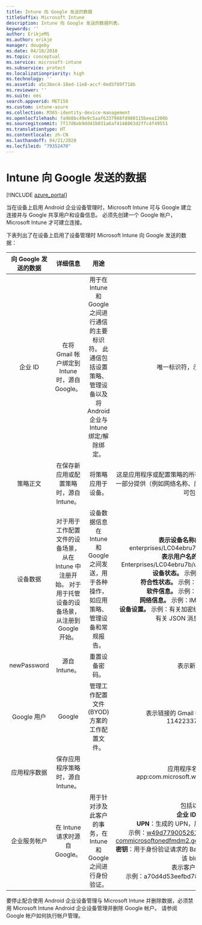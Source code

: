 ```yaml
---
title: Intune 向 Google 发送的数据
titleSuffix: Microsoft Intune
description: Intune 向 Google 发送的数据列表。
keywords: ''
author: ErikjeMS
ms.author: erikje
manager: dougeby
ms.date: 04/18/2018
ms.topic: conceptual
ms.service: microsoft-intune
ms.subservice: protect
ms.localizationpriority: high
ms.technology: ''
ms.assetid: a5c3bec4-18ed-11e8-accf-0ed5f89f718b
ms.reviewer: ''
ms.suite: ems
search.appverid: MET150
ms.custom: intune-azure
ms.collection: M365-identity-device-management
ms.openlocfilehash: fa9b8bc49e9c5aaf6337988fd980115beea1200b
ms.sourcegitcommit: 7f17d6eb9dd41b031a6af4148863d2ffc4f49551
ms.translationtype: HT
ms.contentlocale: zh-CN
ms.lasthandoff: 04/21/2020
ms.locfileid: "79352470"
---
```

# <a name="data-intune-sends-to-google"></a>Intune 向 Google 发送的数据

[!INCLUDE [azure_portal](../includes/azure_portal.md)]

当在设备上启用 Android 企业设备管理时，Microsoft Intune 可与 Google 建立连接并与 Google 共享用户和设备信息。 必须先创建一个 Google 帐户，Microsoft Intune 才可建立连接。

下表列出了在设备上启用了设备管理时 Microsoft Intune 向 Google 发送的数据：


| 向 Google 发送的数据 | 详细信息 | 用途 | 示例 |
|:---:|:---:|:---:|:---:|
| 企业 ID | 在将 Gmail 帐户绑定到 Intune 时，源自 Google。 | 用于在 Intune 和 Google 之间进行通信的主要标识符。  此通信包括设置策略、管理设备以及将 Android 企业与 Intune 绑定/解除绑定。 | 唯一标识符，示例格式：LC04eik8a6 |
| 策略正文 | 在保存新应用或配置策略时，源自 Intune。 | 将策略应用于设备。 | 这是应用程序或配置策略的所有已配置设置的集合。 如果作为策略的一部分提供（例如网络名称、应用程序名称和特定于应用的设置），则可包含客户信息。 |
| 设备数据 | 对于用于工作配置文件的设备场景，从在 Intune 中注册开始。 对于用于托管设备的设备场景，从注册到 Google 开始。 | 设备数据信息在 Intune 和 Google 之间发送，用于各种操作，如应用策略、管理设备和常规报告。 | **表示设备名称的唯一标识符。** 示例：enterprises/LC04ebru7b/devices/3592d971168f9ae4<br>**表示用户名的唯一标识符。** 示例：Enterprises/LC04ebru7b/users/116838519924207449711<br>**设备状态。** 示例：活动、已禁用、预配。<br>**符合性状态。** 示例：设置不受支持、缺少必需应用<br>**软件信息。** 示例：软件版本和修补程序级别。<br>**网络信息。** 示例：IMEI、MEID、WifiMacAddress<br>**设备设置。** 示例：有关加密级别及设备是否允许未知应用的信息。<br> 有关 JSON 消息的示例，请参阅下文。 |
| newPassword | 源自 Intune。 | 重置设备密码。 | 表示新密码的字符串。 |
| Google 用户 | Google | 管理工作配置文件 (BYOD) 方案的工作配置文件。 | 表示链接的 Gmail 帐户的唯一标识符。 示例：114223373813435875042 |
| 应用程序数据 | 保存应用程序策略时，源自 Intune。 |  | 应用程序名称字符串。 示例：app:com.microsoft.windowsintune.companyportal |
| 企业服务帐户 | 在 Intune 请求时源自 Google。 | 用于针对涉及此客户的事务，在 Intune 和 Google 之间进行身份验证。 | 包括以下几个部分：<br> **企业 ID**：如前文所述。<br>**UPN**：生成的 UPN，用于代表客户进行的身份验证。<br>示例：w49d77900526190e26708c31c9e8a0@pfwp-commicrosoftonedfmdm2.google.com.iam.gserviceaccount.com<br>**密钥**：用于身份验证请求的 Base64 编码 blob，在服务中存储加密，该 blob 如下所示：<br> 表示客户密钥的唯一标识符<br>示例：a70d4d53eefbd781ce7ad6a6495c65eb15e74f1f |


要停止配合使用 Android 企业设备管理与 Microsoft Intune 并删除数据，必须禁用 Microsoft Intune Android 企业设备管理并删除 Google 帐户。 请参阅 Google 帐户如何执行帐户管理。


